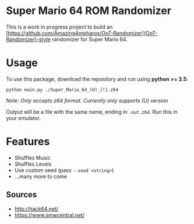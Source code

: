 # Super Mario 64 ROM Randomizer

This is a work in progress project to build an [https://github.com/AmazingAmpharos/OoT-Randomizer](OoT-Randomizer)-style randomizer for Super Mario 64.

# Usage
To use this package, download the repository and run using **python >= 3.5**:
```
python main.py ./Super_Mario_64_(U)_[!].z64
```
_Note: Only accepts z64 format. Currently only supports (U) version_

Output will be a file with the same name, ending in `.out.z64`. Run this in your emulator.

# Features

- Shuffles Music
- Shuffles Levels
- Use custom seed (pass `--seed <string>`)
- ...many more to come

## Sources
- http://hack64.net/
- https://www.smwcentral.net/

